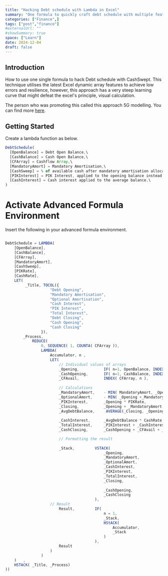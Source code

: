 ```yaml
---
title: "Hacking Debt schedule with Lambda in Excel"
summary: "One formula to quickly craft debt schedule with multiple features"
categories: ["Finance",]
tags: ["post","finance"]
#externalUrl: ""
#showSummary: true
space: ["Learn"]
date: 2024-12-04
draft: false
---
```


## Introduction
How to use one single formula to hack Debt schedule with CashSwept. This technique utilises the latest Excel dynamic array features to achieve low errors and resilience, however, this approach has a very steep learning curve that might defeat the excel's principle, visual calculation. 

The person who was promoting this called this approach 5G modelling. You can find more [here](https://sites.google.com/site/beyondexcel/home/5g-modeling?authuser=0). 


## Getting Started
Create a lambda function as below. 

```JavaScript
DebtSchedule(
  [OpenBalance] = Debt Open Balance,\
  [CashBalance] = Cash Open Balance,\
  [CFArray] = Cashflow Array,\
  [MandatoryAmort] = Mandatory Amortisation,\
  [CashSweep] = % of available cash after mandatory amortisation allocated to optional amortisation,\
  [PIKInterest] = PIK Interest, applied to the opening balance instead of the average balance,\
  [CashInterest] = Cash interest applied to the average balance,\
) 
```


# Activate Advanced Formula Environment
Insert the following in your advanced formula environment. 
```typescript

DebtSchedule = LAMBDA( 
    [OpenBalance], 
    [CashBalance],
    [CFArray],
    [MandatoryAmort], 
    [CashSweep],
    [PIKRate], 
    [CashRate], 
    LET(
         _Title, TOCOL({
                    "Debt Opening",
                    "Mandatory Amortisation",
                    "Optional Amortisation", 
                    "Cash Interest",
                    "PIK Interest", 
                    "Total Interest", 
                    "Debt Closing",
                    "Cash Opening", 
                    "Cash Closing"
                }),
        _Process, 
            REDUCE(
                0, SEQUENCE( 1, COUNTA( CFArray )),
                LAMBDA( 
                    Accumulator, n , 
                    LET(
                        // Individual values of arrays
                        _Opening,           IF( n=1, OpenBalance, INDEX( CHOOSECOLS( Accumulator, -1 ), 7)), 
                        _CashOpening,       IF( n=1, CashBalance, INDEX( CHOOSECOLS( Accumulator, -1 ), 9)),
                        _CFAvail,           INDEX( CFArray, n ),
                        
                        // Calculations
                        _MandatoryAmort,    - MIN( MandatoryAmort, _Opening) ,
                        _OptionalAmort,     - MIN( _Opening +_MandatoryAmort, _CashOpening + _CFAvail+_MandatoryAmort ) * CashSweep,
                        _PIKInterest,       _Opening * PIKRate,  
                        _Closing,           _Opening + _MandatoryAmort + _OptionalAmort + _PIKInterest,
                        _AvgDebtBalance,     AVERAGE(_Closing, _Opening),
                        
                        _CashInterest,      _AvgDebtBalance * CashRate, 
                        _TotalInterest,     _PIKInterest + _CashInterest, 
                        _CashClosing,       _CashOpening + _CFAvail + _MandatoryAmort + _OptionalAmort -_CashInterest ,

                        // Formatting the result
                    
                        _Stack,         VSTACK(
                                            _Opening, 
                                            _MandatoryAmort,
                                            _OptionalAmort, 
                                            _CashInterest, 
                                            _PIKInterest,
                                            _TotalInterest, 
                                            _Closing,
                                            
                                            _CashOpening,
                                            _CashClosing
                                        ),
                    // Result
                        Result,         IF(
                                            n = 1, 
                                            _Stack, 
                                            HStACK( 
                                                Accumulator, 
                                                _Stack
                                            )
                                        ),
                        Result
                    )
                )
    )   , 
    HSTACK( _Title, _Process)
))
```
